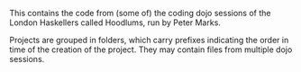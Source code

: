 This contains the code from (some of) the coding dojo sessions of the
London Haskellers called Hoodlums, run by Peter Marks.

Projects are grouped in folders, which carry prefixes indicating the
order in time of the creation of the project. They may contain files
from multiple dojo sessions.
